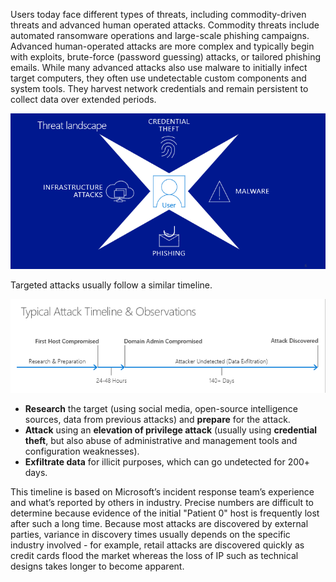 Users today face different types of threats, including commodity-driven threats and advanced human operated attacks. Commodity threats include automated ransomware operations and large-scale phishing campaigns. Advanced human-operated attacks are more complex and typically begin with exploits, brute-force (password guessing) attacks, or tailored phishing emails. While many advanced attacks also use malware to initially infect target computers, they often use undetectable custom components and system tools. They harvest network credentials and remain persistent to collect data over extended periods. 

![Threat landscape](../media/threat-landscape.png)

Targeted attacks usually follow a similar timeline.

![Threat timeline](../media/threat-timeline.png)

- **Research** the target (using social media, open-source intelligence sources, data from previous attacks) and **prepare** for the attack.
- **Attack** using an **elevation of privilege attack** (usually using **credential theft**, but also abuse of administrative and management tools and configuration weaknesses).
- **Exfiltrate data** for illicit purposes, which can go undetected for 200+ days.

This timeline is based on Microsoft’s incident response team’s experience and what’s reported by others in industry. Precise numbers are difficult to determine because evidence of the initial "Patient 0" host is frequently lost after such a long time. Because most attacks are discovered by external parties, variance in discovery times usually depends on the specific industry involved - for example, retail attacks are discovered quickly as credit cards flood the market whereas the loss of IP such as technical designs takes longer to become apparent.